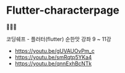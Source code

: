 # Flutter-characterpage

🚀🧑🏻


코딩쉐프 - 플러터(flutter) 순한맛 강좌 9 ~ 11강
- https://youtu.be/gUVAUOvPm_c
- https://youtu.be/smRqtp5YKa4
- https://youtu.be/qnnExhBcNTk
